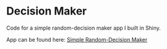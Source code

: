 # Decision Maker
Code for a simple random-decision maker app I built in Shiny.

App can be found here: [Simple Random-Decision Maker](https://cjteeter.shinyapps.io/DecisionMaker/)
